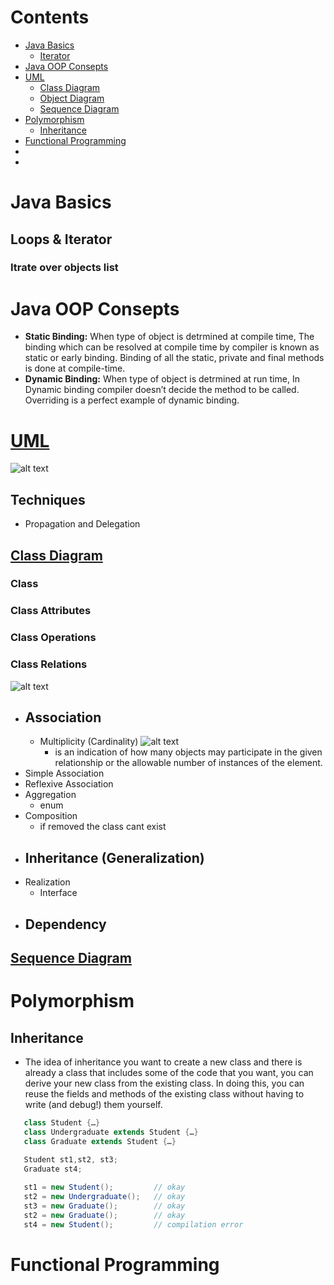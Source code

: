 # Contents
- [Java Basics](#Java_Basics)
  * [Iterator](#Iterator)
- [Java OOP Consepts](#Java-OOP-Consepts) 
- [UML](#UML) 
  * [Class Diagram](#Class-Digram)
  * [Object Diagram](#Object_Diagram)
  * [Sequence Diagram](#Sequence_Diagram)
- [Polymorphism](#Polymorphism)
   * [Inheritance](#Inheritance)
- [Functional Programming](#Functional-Programming)
- []()
- []()


# Java Basics
## Loops & Iterator
### Itrate over objects list
# Java OOP Consepts
- **Static Binding:** When type of object is detrmined at compile time, The binding which can be resolved at compile time by compiler is known as static or early binding. Binding of all the static, private and final methods is done at compile-time.
- **Dynamic Binding:** When type of object is detrmined at run time, In Dynamic binding compiler doesn’t decide the method to be called. Overriding is a perfect example of dynamic binding.

# [UML](https://creately.com/blog/diagrams/uml-diagram-types-examples/)
![alt text](https://github.com/basmaashouur/MIU-Courses-Summary/blob/main/UML-Diagram-types.png)
## Techniques
- Propagation and Delegation
## [Class Diagram](https://www.visual-paradigm.com/guide/uml-unified-modeling-language/uml-class-diagram-tutorial/)
### Class
### Class Attributes
### Class Operations
### Class Relations
![alt text](https://github.com/basmaashouur/MIU-Courses-Summary/blob/main/class_diagram_relations.png)
 - Association
   - 
   -  Multiplicity (Cardinality) ![alt text](https://github.com/basmaashouur/MIU-Courses-Summary/blob/main/multiplicity.png)
      -   is an indication of how many objects may participate in the given relationship or the allowable number of instances of the element.
 - Simple Association
 - Reflexive Association
 - Aggregation
   - enum
 - Composition
   - if removed the class cant exist
 - Inheritance (Generalization)
   - 
 - Realization 
   - Interface
 - Dependency
   - 
  
## [Sequence Diagram](https://www.visual-paradigm.com/guide/uml-unified-modeling-language/what-is-sequence-diagram/)

# Polymorphism
## Inheritance
- The idea of inheritance you want to create a new class and there is already a class that includes some of the code that you want, you can derive your new class from the existing class. In doing this, you can reuse the fields and methods of the existing class without having to write (and debug!) them yourself.


```java
   class Student {…}
   class Undergraduate extends Student {…}
   class Graduate extends Student {…}
   
   Student st1,st2, st3;
   Graduate st4;

   st1 = new Student();         // okay
   st2 = new Undergraduate();   // okay
   st3 = new Graduate();        // okay
   st2 = new Graduate();        // okay
   st4 = new Student();         // compilation error

````
# Functional Programming
